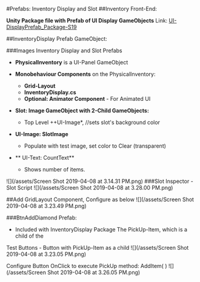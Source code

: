 #Prefabs: Inventory Display and Slot 
##Inventory Front-End:

**Unity Package file with Prefab of UI Display GameObjects**
Link: [UI-DisplayPrefab_Package-S19](https://utdallas.box.com/v/UI-InventoryDisplay-S19)

##InventoryDisplay Prefab GameObject:

###Images Inventory Display and Slot Prefabs

- **PhysicalInventory** is a  UI-Panel GameObject 
- **Monobehaviour Components** on the PhysicalInventory:  
    - **Grid-Layout**
    - **InventoryDisplay.cs**
    - **Optional:  Animator Component** - For Animated UI
    

- **Slot: Image GameObject with 2-Child GameObjects:**   
    - Top Level ++UI-Image*, //sets slot's background color   


- **UI-Image: SlotImage** 
    - Populate with test image, set color to Clear (transparent) 


- **  UI-Text: CountText**
    - Shows number of items.  

![](/assets/Screen Shot 2019-04-08 at 3.14.31 PM.png)
###Slot Inspector - Slot Script
![](/assets/Screen Shot 2019-04-08 at 3.28.00 PM.png)


##Add GridLayout Component, Configure as below
![](/assets/Screen Shot 2019-04-08 at 3.23.49 PM.png)

###BtnAddDiamond Prefab:
 - Included with InventoryDisplay Package
 The PickUp-Item, which is a child of the 

Test Buttons - Button with PickUp-Item as a child
![](/assets/Screen Shot 2019-04-08 at 3.23.05 PM.png)


Configure Button OnClick to execute PickUp method:  AddItem( )
![](/assets/Screen Shot 2019-04-08 at 3.26.05 PM.png)

